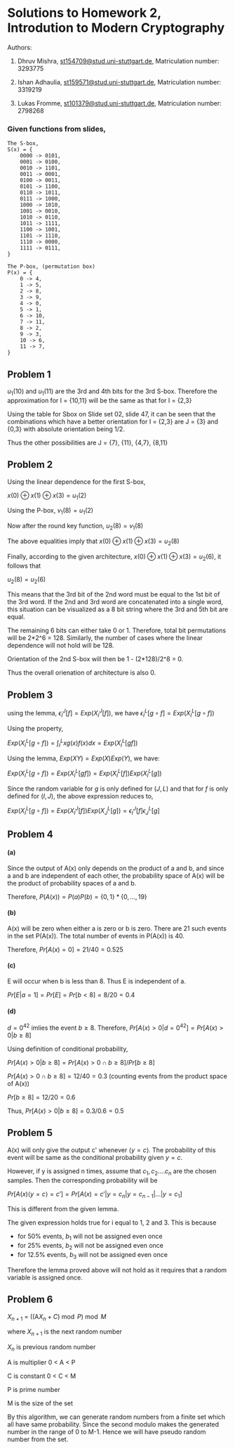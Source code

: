 # Solutions to Homework 2, Introdution to Modern Cryptography
Authors:

1. Dhruv Mishra, st154709@stud.uni-stuttgart.de, Matriculation number: 3293775

2. Ishan Adhaulia, st159571@stud.uni-stuttgart.de, Matriculation number: 3319219

3. Lukas Fromme, st101379@stud.uni-stuttgart.de, Matriculation number: 2798268

### Given functions from slides,
```
The S-box,
S(x) = {
    0000 -> 0101,
    0001 -> 0100,
    0010 -> 1101,
    0011 -> 0001,
    0100 -> 0011,
    0101 -> 1100,
    0110 -> 1011,
    0111 -> 1000,
    1000 -> 1010,
    1001 -> 0010,
    1010 -> 0110,
    1011 -> 1111,
    1100 -> 1001,
    1101 -> 1110,
    1110 -> 0000,
    1111 -> 0111,
}

The P-box, (permutation box)
P(x) = {
    0 -> 4,
    1 -> 5,
    2 -> 8,
    3 -> 9,
    4 -> 0,
    5 -> 1,
    6 -> 10,
    7 -> 11,
    8 -> 2,
    9 -> 3,
    10 -> 6,
    11 -> 7,
}
```

## Problem 1
$u_1(10)$ and $u_1(11)$ are the 3rd and 4th bits for the 3rd S-box. Therefore the approximation for I = {10,11} will be the same as that for I = {2,3}

Using the table for Sbox on Slide set 02, slide 47, it can be seen that the combinations which have a better orientation for I = {2,3} are J = {3} and {0,3} with absolute orientation being 1/2.

Thus the other possibilities are J = {7}, {11}, {4,7}, {8,11}

## Problem 2
Using the linear dependence for the first S-box,

$x(0)\oplus x(1)\oplus x(3) = u_1(2)$

Using the P-box,
$v_1(8)=u_1(2)$

Now after the round key function, $u_2(8) = v_1(8)$

The above equalities imply that $x(0)\oplus x(1)\oplus x(3) = u_2(8)$

Finally, according to the given architecture, $x(0)\oplus x(1)\oplus x(3) = u_2(6)$, it follows that

$u_2(8) = u_2(6)$

This means that the 3rd bit of the 2nd word must be equal to the 1st bit of the 3rd word. If the 2nd and 3rd word are concatenated into a single word, this situation can be visualized as a 8 bit string where the 3rd and 5th bit are equal.

The remaining 6 bits can either take 0 or 1. Therefore, total bit permutations will be 2\*2^6 = 128. Similarly, the number of cases where the linear dependence will not hold will be 128.

Orientation of the 2nd S-box will then be 1 - (2\*128)/2^8 = 0.

Thus the overall orienation of architecture is also 0.

## Problem 3
using the lemma, $\epsilon^J_I[f] = Exp(X^J_I[f])$, we have $\epsilon^L_I[g \circ f] = Exp(X^L_I[g \circ f])$

Using the property,

$Exp(X^L_I[g \circ f]) = \int^L_Ixg(x)f(x)dx = Exp(X^L_I[gf])$

Using the lemma, $Exp(XY) = Exp(X)Exp(Y)$, we have:

$Exp(X^L_I[g \circ f]) = Exp(X^L_I[gf]) = Exp(X^L_I[f])Exp(X^L_I[g])$

Since the random variable for $g$ is only defined for $(J,L)$ and that for $f$ is only defined for $(I,J)$, the above expression reduces to,

$Exp(X^L_I[g \circ f]) = Exp(X^J_I[f])Exp(X^L_J[g]) = \epsilon^J_I[f]\epsilon^L_J[g]$




## Problem 4
#### (a)
Since the output of A(x) only depends on the product of a and b, and since a and b are independent of each other, the probability space of A(x) will be the product of probability spaces of a and b.

Therefore, $P(A(x)) = P(a)P(b) = \{0,1\} * \{0,...,19\}$

#### (b)
A(x) will be zero when either a is zero or b is zero. There are 21 such events in the set P(A(x)). The total number of events in P(A(x)) is 40.

Therefore, $Pr[A(x) = 0] = 21/40 = 0.525$

#### (c)
E will occur when b is less than 8. Thus E is independent of a.

$Pr[E|a = 1] = Pr[E] = Pr[b<8] = 8/20 = 0.4$

#### (d)
$d = 0^{42}$ imlies the event $b \ge 8$. Therefore, $Pr[A(x) > 0 | d = 0^{42}] = Pr[A(x) > 0 | b \ge 8]$

Using definition of conditional probability,

$Pr[A(x) > 0 | b \ge 8] = Pr[A(x) > 0 \cap b \ge 8]/Pr[b \ge 8]$

$Pr[A(x) > 0 \cap b \ge 8] = 12/40 = 0.3$ (counting events from the product space of A(x))

$Pr[b \ge 8] = 12/20 = 0.6$

Thus, $Pr[A(x) > 0 | b \ge 8] = 0.3/0.6 = 0.5$

## Problem 5
A(x) will only give the output c' whenever $\langle y =c \rangle$. The probability of this event will be same as the conditional probability given $y = c$.

However, if y is assigned n times, assume that $c_1, c_2....c_n$ are the chosen samples. Then the corresponding probability will be

$Pr[A(x)\langle y = c \rangle = c'] = Pr[A(x) = c' | y = c_n | y = c_{n-1} | ... | y = c_1]$ 

This is different from the given lemma.

The given expression holds true for i equal to 1, 2 and 3.
This is because

- for 50% events, $b_1$ will not be assigned even once
- for 25% events, $b_2$ will not be assigned even once
- for 12.5% events, $b_3$ will not be assigned even once

Therefore the lemma proved above will not hold as it requires that a random variable is assigned once.

## Problem 6
$X_{n+1}$ = ((A$X_n+C)\bmod P) \bmod M$

where $X_{n+1}$ is the next random number

$X_n$ is previous random number

A is multiplier   0 < A < P

C is constant     0 < C < M

P is prime number 

M is the size of the set

By this algorithm, we can generate random numbers from a finite set which all have same probability. Since the second modulo makes the generated number in the range of 0 to M-1. Hence we will have pseudo random number from the set. 
